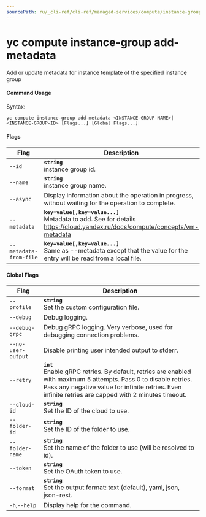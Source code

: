 ```yaml
---
sourcePath: ru/_cli-ref/cli-ref/managed-services/compute/instance-group/add-metadata.md
---
```

# yc compute instance-group add-metadata

Add or update metadata for instance template of the specified instance group

#### Command Usage

Syntax: 

`yc compute instance-group add-metadata <INSTANCE-GROUP-NAME>|<INSTANCE-GROUP-ID> [Flags...] [Global Flags...]`

#### Flags

| Flag | Description |
|----|----|
|`--id`|<b>`string`</b><br/> instance group id.|
|`--name`|<b>`string`</b><br/> instance group name.|
|`--async`| Display information about the operation in progress, without waiting for the operation to complete.|
|`--metadata`|<b>`key=value[,key=value...]`</b><br/> Metadata to add. See for details https://cloud.yandex.ru/docs/compute/concepts/vm-metadata|
|`--metadata-from-file`|<b>`key=value[,key=value...]`</b><br/> Same as --metadata except that the value for the entry will be read from a local file.|

#### Global Flags

| Flag | Description |
|----|----|
|`--profile`|<b>`string`</b><br/>Set the custom configuration file.|
|`--debug`|Debug logging.|
|`--debug-grpc`|Debug gRPC logging. Very verbose, used for debugging connection problems.|
|`--no-user-output`|Disable printing user intended output to stderr.|
|`--retry`|<b>`int`</b><br/>Enable gRPC retries. By default, retries are enabled with maximum 5 attempts. Pass 0 to disable retries. Pass any negative value for infinite retries. Even infinite retries are capped with 2 minutes timeout.|
|`--cloud-id`|<b>`string`</b><br/>Set the ID of the cloud to use.|
|`--folder-id`|<b>`string`</b><br/>Set the ID of the folder to use.|
|`--folder-name`|<b>`string`</b><br/>Set the name of the folder to use (will be resolved to id).|
|`--token`|<b>`string`</b><br/>Set the OAuth token to use.|
|`--format`|<b>`string`</b><br/>Set the output format: text (default), yaml, json, json-rest.|
|`-h`,`--help`|Display help for the command.|
